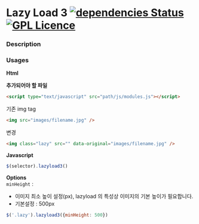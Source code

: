 # Lazy Load 3  [![dependencies Status](https://david-dm.org/boennemann/badges/status.svg)](https://david-dm.org/boennemann/badges) [![GPL Licence](https://badges.frapsoft.com/os/gpl/gpl.svg?v=103)](https://opensource.org/licenses/GPL-3.0/)


### Description ###

### Usages ###
 **Html**  
   
**추가되어야 할 파일**  
```html
<script type="text/javascript" src="path/js/modules.js"></script>
```
기존 img tag  
```html
<img src="images/filename.jpg" />
```
변경
```html
<img class="lazy" src="" data-original="images/filename.jpg" />
```
**Javascript**  
```js
$(selector).lazyload3()
```
**Options**  
`minHeight` :   
* 이미지 최소 높이 설정(px), lazyload 의 특성상 이미지의 기본 높이가 필요합니다.  
* 기본설정 : 500px
    
```js
$('.lazy').lazyload3({minHeight: 500})
```